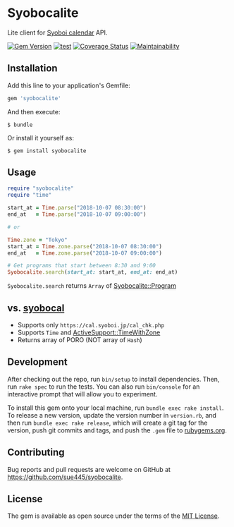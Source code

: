 # Syobocalite

Lite client for [Syoboi calendar](http://cal.syoboi.jp/) API.

[![Gem Version](https://badge.fury.io/rb/syobocalite.svg)](https://badge.fury.io/rb/syobocalite)
[![test](https://github.com/sue445/syobocalite/actions/workflows/test.yml/badge.svg)](https://github.com/sue445/syobocalite/actions/workflows/test.yml)
[![Coverage Status](https://coveralls.io/repos/github/sue445/syobocalite/badge.svg?branch=master)](https://coveralls.io/github/sue445/syobocalite?branch=master)
[![Maintainability](https://api.codeclimate.com/v1/badges/9f77793acf8d5c24886e/maintainability)](https://codeclimate.com/github/sue445/syobocalite/maintainability)

## Installation

Add this line to your application's Gemfile:

```ruby
gem 'syobocalite'
```

And then execute:

    $ bundle

Or install it yourself as:

    $ gem install syobocalite

## Usage

```ruby
require "syobocalite"
require "time"

start_at = Time.parse("2018-10-07 08:30:00")
end_at   = Time.parse("2018-10-07 09:00:00")

# or

Time.zone = "Tokyo"
start_at = Time.zone.parse("2018-10-07 08:30:00")
end_at   = Time.zone.parse("2018-10-07 09:00:00")

# Get programs that start between 8:30 and 9:00
Syobocalite.search(start_at: start_at, end_at: end_at)
```

`Syobocalite.search` returns `Array` of [Syobocalite::Program](lib/syobocalite/program.rb)

## vs. [syobocal](https://github.com/xmisao/syobocal)
* Supports only `https://cal.syoboi.jp/cal_chk.php`
* Supports `Time` and [ActiveSupport::TimeWithZone](https://api.rubyonrails.org/classes/ActiveSupport/TimeWithZone.html)
* Returns array of PORO (NOT array of `Hash`)

## Development

After checking out the repo, run `bin/setup` to install dependencies. Then, run `rake spec` to run the tests. You can also run `bin/console` for an interactive prompt that will allow you to experiment.

To install this gem onto your local machine, run `bundle exec rake install`. To release a new version, update the version number in `version.rb`, and then run `bundle exec rake release`, which will create a git tag for the version, push git commits and tags, and push the `.gem` file to [rubygems.org](https://rubygems.org).

## Contributing

Bug reports and pull requests are welcome on GitHub at https://github.com/sue445/syobocalite.

## License

The gem is available as open source under the terms of the [MIT License](https://opensource.org/licenses/MIT).
